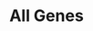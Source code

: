 ---
title: All Genes
layout: list
displayCollection: genome-project-gene
planted: 2023-11-08T19:36:26-08:00
tended: 2023-11-08T19:36:31-08:00
status: evergreen
---